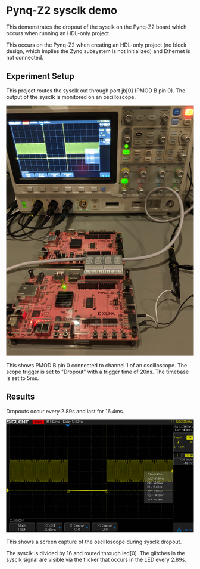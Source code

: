# Pynq-Z2 sysclk demo

This demonstrates the dropout of the sysclk on the Pynq-Z2 board which occurs
when running an HDL-only project.

This occurs on the Pynq-Z2 when creating an HDL-only project (no block design,
which implies the Zynq subsystem is not initialized) and Ethernet is not
connected.

## Experiment Setup

This project routes the sysclk out through port jb[0] (PMOD B pin 0).  The
output of the sysclk is monitored on an oscilloscope.

![Experiment setup](IMG_20191030_203943.jpg)

This shows PMOD B pin 0 connected to channel 1 of an oscilloscope.  The scope
trigger is set to "Dropout" with a trigger time of 20ns.  The timebase is set
to 5ms.

## Results

Dropouts occur every 2.89s and last for 16.4ms.

![Oscilloscope screenshot](sds2204x-2019-10-30.png)

This shows a screen capture of the oscilloscope during sysclk dropout.

The sysclk is divided by 16 and routed through led[0].  The glitches in the
sysclk signal are visible via the flicker that occurs in the LED every 2.89s.

